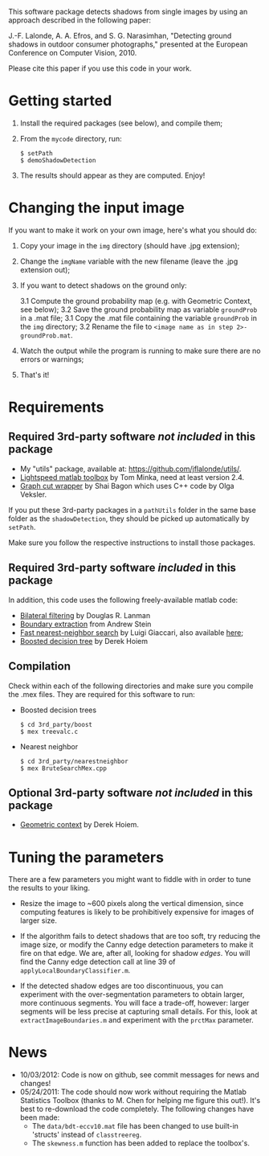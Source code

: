 This software package detects shadows from single images by using an 
approach described in the following paper:

J.-F. Lalonde, A. A. Efros, and S. G. Narasimhan, "Detecting ground shadows 
in outdoor consumer photographs," presented at the European Conference on 
Computer Vision, 2010.

Please cite this paper if you use this code in your work. 

Getting started
===============

1.  Install the required packages (see below), and compile them;
2.  From the `mycode` directory, run:
        
        $ setPath
        $ demoShadowDetection

3.  The results should appear as they are computed. Enjoy!


Changing the input image
========================

If you want to make it work on your own image, here's what you should do:

1.  Copy your image in the `img` directory (should have .jpg extension);
2.  Change the `imgName` variable with the new filename (leave the .jpg extension out);
3.  If you want to detect shadows on the ground only:

    3.1  Compute the ground probability map (e.g. with Geometric Context, see below);
    3.2  Save the ground probability map as variable `groundProb` in a .mat file;
    3.1  Copy the .mat file containing the variable `groundProb` in the `img` directory;
    3.2  Rename the file to `<image name as in step 2>-groundProb.mat`.

4. Watch the output while the program is running to make sure there are no errors or warnings;
5. That's it!


Requirements
============

Required 3rd-party software *not included* in this package
-----------

*  My "utils" package, available at: https://github.com/jflalonde/utils/.
*  [Lightspeed matlab toolbox](http://research.microsoft.com/en-us/um/people/minka/software/lightspeed/) by Tom Minka, 
   need at least version 2.4.
*  [Graph cut wrapper](http://www.wisdom.weizmann.ac.il/~bagon/matlab.html) by Shai Bagon
   which uses C++ code by Olga Veksler.
  
If you put these 3rd-party packages in a `pathUtils` folder in the same base
folder as the `shadowDetection`, they should be picked up automatically by
`setPath`. 

Make sure you follow the respective instructions to install those packages.


Required 3rd-party software *included* in this package
-----------

In addition, this code uses the following freely-available matlab code: 

*   [Bilateral filtering](http://mesh.brown.edu/dlanman) by Douglas R. Lanman
*   [Boundary extraction](http://www.andrewstein.net/) from Andrew Stein
*   [Fast nearest-neighbor search](http://www.advancedmcode.org/k-nearest-neigbours-search.html) by Luigi Giaccari,
    also available [here](http://www.mathworks.co.uk/matlabcentral/fileexchange/22407-k-nearest-neighbours-and-radius-range-search);
*   [Boosted decision tree](http://www.cs.uiuc.edu/homes/dhoiem/) by Derek Hoiem
  

Compilation
-----------

Check within each of the following directories and make sure you compile 
the .mex files. They are required for this software to run:

*   Boosted decision trees

        $ cd 3rd_party/boost
        $ mex treevalc.c

*   Nearest neighbor

        $ cd 3rd_party/nearestneighbor
        $ mex BruteSearchMex.cpp

Optional 3rd-party software *not included* in this package
-----------

*   [Geometric context](http://www.cs.uiuc.edu/homes/dhoiem/) by Derek Hoiem.
  

Tuning the parameters
==================

There are a few parameters you might want to fiddle with in order to tune the results to your liking. 

* Resize the image to ~600 pixels along the vertical dimension, since computing features is 
likely to be prohibitively expensive for images of larger size.

* If the algorithm fails to detect shadows that are too soft, try reducing the image size, or modify the 
Canny edge detection parameters to make it fire on that edge. We are, after all, looking for shadow *edges*. 
You will find the Canny edge detection call at line 39 of `applyLocalBoundaryClassifier.m`.

* If the detected shadow edges are too discontinuous, you can experiment with the over-segmentation parameters
to obtain larger, more continuous segments. You will face a trade-off, however: larger segments will be less precise
at capturing small details. For this, look at `extractImageBoundaries.m` and experiment with the `prctMax` parameter.

News
====

-  10/03/2012: Code is now on github, see commit messages for news and changes! 
-  05/24/2011: The code should now work without requiring the Matlab 
   Statistics Toolbox (thanks to M. Chen for helping me figure this out!). 
   It's best to re-download the code completely. The following changes have 
   been made:
   -  The `data/bdt-eccv10.mat` file has been changed to use built-in 'structs' 
      instead of `classtreereg`.
   -  The `skewness.m` function has been added to replace the toolbox's. 
